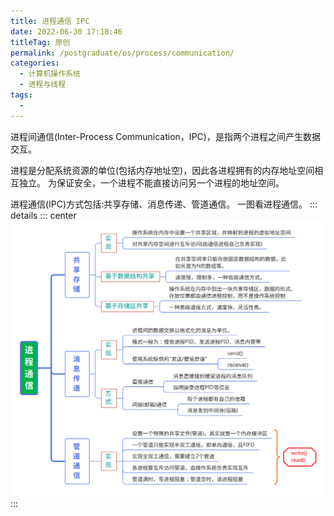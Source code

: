 ```yaml
---
title: 进程通信 IPC
date: 2022-06-30 17:18:46
titleTag: 原创
permalink: /postgraduate/os/process/communication/
categories:
  - 计算机操作系统
  - 进程与线程
tags:
  - 
---
```

 
 进程间通信(Inter-Process Communication，IPC)，是指两个进程之间产生数据交互。

 <!-- more -->

 进程是分配系统资源的单位(包括内存地址空)，因此各进程拥有的内存地址空间相互独立。
 为保证安全，一个进程不能直接访问另一个进程的地址空间。

 进程通信(IPC)方式包括:共享存储、消息传递、管道通信。
 一图看进程通信。
::: details
::: center
![进程通信](/img/操作系统/进程通信.svg)
::: 